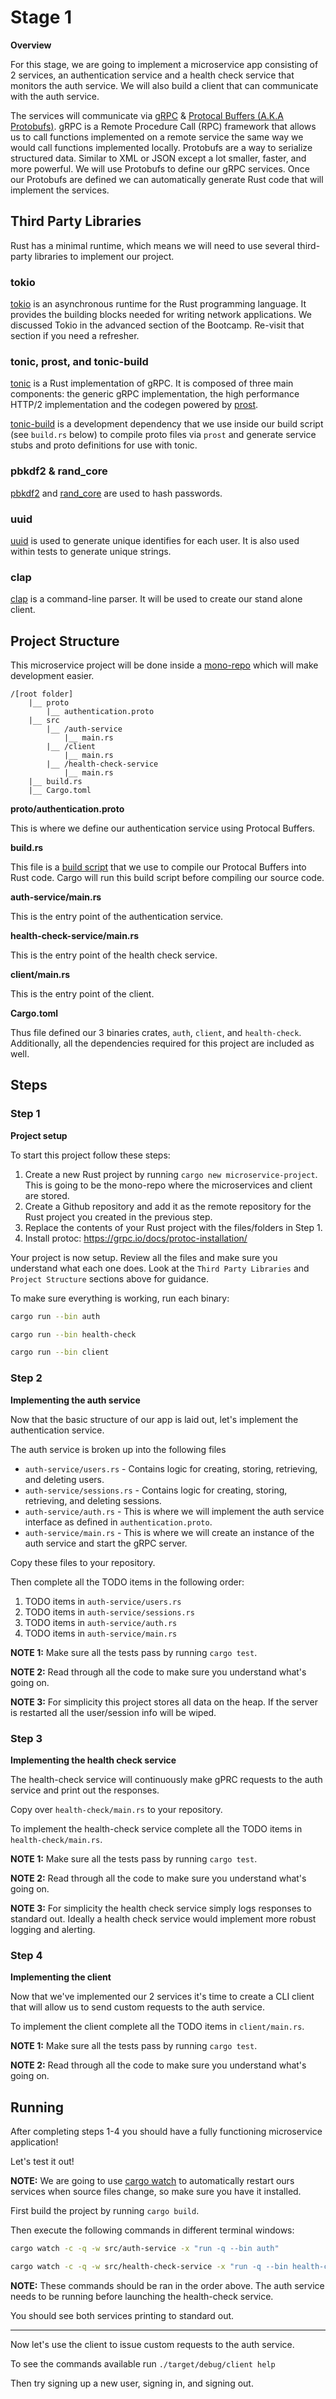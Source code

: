 # Stage 1

__Overview__

For this stage, we are going to implement a microservice app consisting of 2 services, an authentication service and a health check service that monitors the auth service. We will also build a client that can communicate with the auth service.

The services will communicate via [gRPC](https://grpc.io/) & [Protocal Buffers (A.K.A Protobufs)](https://protobuf.dev/). gRPC is a Remote Procedure Call (RPC) framework that allows us to call functions implemented on a remote service the same way we would call functions implemented locally. Protobufs are a way to serialize structured data. Similar to XML or JSON except a lot smaller, faster, and more powerful. We will use Protobufs to define our gRPC services. Once our Protobufs are defined we can automatically generate Rust code that will implement the services.

## Third Party Libraries

Rust has a minimal runtime, which means we will need to use several third-party libraries to implement our project.

### tokio

[tokio](https://tokio.rs/) is an asynchronous runtime for the Rust programming language. It provides the building blocks needed for writing network applications. We discussed Tokio in the advanced section of the Bootcamp. Re-visit that section if you need a refresher.

### tonic, prost, and tonic-build

[tonic](https://crates.io/crates/tonic) is a Rust implementation of gRPC. It is composed of three main components: the generic gRPC implementation, the high performance HTTP/2 implementation and the codegen powered by [prost](https://crates.io/crates/prost).

[tonic-build](https://crates.io/crates/tonic-build) is a development dependency that we use inside our build script (see `build.rs` below) to compile proto files via `prost` and generate service stubs and proto definitions for use with tonic.

### pbkdf2 & rand_core

[pbkdf2](https://crates.io/crates/pbkdf2) and [rand_core](https://crates.io/crates/rand_core) are used to hash passwords.

### uuid

[uuid](https://crates.io/crates/uuid) is used to generate unique identifies for each user. It is also used within tests to generate unique strings.

### clap

[clap](https://crates.io/crates/clap) is a command-line parser. It will be used to create our stand alone client.

## Project Structure

This microservice project will be done inside a [mono-repo](https://www.atlassian.com/git/tutorials/monorepos) which will make development easier.

```text
/[root folder]
    |__ proto
        |__ authentication.proto
    |__ src
        |__ /auth-service
            |__ main.rs
        |__ /client
            |__ main.rs
        |__ /health-check-service
            |__ main.rs
    |__ build.rs
    |__ Cargo.toml
```

**proto/authentication.proto**

This is where we define our authentication service using Protocal Buffers.

**build.rs**

This file is a [build script](https://doc.rust-lang.org/cargo/reference/build-scripts.html) that we use to compile our Protocal Buffers into Rust code. Cargo will run this build script before compiling our source code.

**auth-service/main.rs**

This is the entry point of the authentication service.

**health-check-service/main.rs**

This is the entry point of the health check service.

**client/main.rs**

This is the entry point of the client.

**Cargo.toml**

Thus file defined our 3 binaries crates, `auth`, `client`, and `health-check`. Additionally, all the dependencies required for this project are included as well.

## Steps

### Step 1

__Project setup__

To start this project follow these steps:

1. Create a new Rust project by running `cargo new microservice-project`. This is going to be the mono-repo where the microservices and client are stored.
2. Create a Github repository and add it as the remote repository for the Rust project you created in the previous step.
3. Replace the contents of your Rust project with the files/folders in Step 1.
4. Install protoc: https://grpc.io/docs/protoc-installation/

Your project is now setup. Review all the files and make sure you understand what each one does. Look at the `Third Party Libraries` and `Project Structure` sections above for guidance.

To make sure everything is working, run each binary:
```bash
cargo run --bin auth
```
```bash
cargo run --bin health-check
```
```bash
cargo run --bin client
```

### Step 2

__Implementing the auth service__

Now that the basic structure of our app is laid out, let's implement the authentication service.

The auth service is broken up into the following files
- `auth-service/users.rs` - Contains logic for creating, storing, retrieving, and deleting users.
- `auth-service/sessions.rs` - Contains logic for creating, storing, retrieving, and deleting sessions.
- `auth-service/auth.rs` - This is where we will implement the auth service interface as defined in `authentication.proto`.
- `auth-service/main.rs` - This is where we will create an instance of the auth service and start the gRPC server.

Copy these files to your repository.

Then complete all the TODO items in the following order:
1. TODO items in `auth-service/users.rs`
2. TODO items in `auth-service/sessions.rs`
3. TODO items in `auth-service/auth.rs`
4. TODO items in `auth-service/main.rs`

__NOTE 1:__ Make sure all the tests pass by running `cargo test`.

__NOTE 2:__ Read through all the code to make sure you understand what's going on.

__NOTE 3:__ For simplicity this project stores all data on the heap. If the server is restarted all the user/session info will be wiped.

### Step 3

__Implementing the health check service__

The health-check service will continuously make gPRC requests to the auth service and print out the responses.

Copy over `health-check/main.rs` to your repository.

To implement the health-check service complete all the TODO items in `health-check/main.rs`.

__NOTE 1:__ Make sure all the tests pass by running `cargo test`.

__NOTE 2:__ Read through all the code to make sure you understand what's going on.

__NOTE 3:__ For simplicity the health check service simply logs responses to standard out. Ideally a health check service would implement more robust logging and alerting.

### Step 4

__Implementing the client__

Now that we've implemented our 2 services it's time to create a CLI client that will allow us to send custom requests to the auth service.

To implement the client complete all the TODO items in `client/main.rs`.

__NOTE 1:__ Make sure all the tests pass by running `cargo test`.

__NOTE 2:__ Read through all the code to make sure you understand what's going on.

## Running

After completing steps 1-4 you should have a fully functioning microservice application!

Let's test it out!

__NOTE:__ We are going to use [cargo watch](https://github.com/watchexec/cargo-watch) to automatically restart ours services when source files change, so make sure you have it installed.

First build the project by running `cargo build`.

Then execute the following commands in different terminal windows:

```bash
cargo watch -c -q -w src/auth-service -x "run -q --bin auth"
```
```bash
cargo watch -c -q -w src/health-check-service -x "run -q --bin health-check"
```

__NOTE:__ These commands should be ran in the order above. The auth service needs to be running before launching the health-check service.

You should see both services printing to standard out.

---

Now let's use the client to issue custom requests to the auth service.

To see the commands available run `./target/debug/client help`

Then try signing up a new user, signing in, and signing out.
